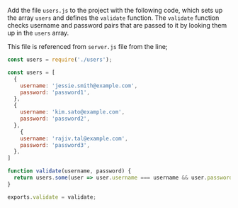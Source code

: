 Add the file `users.js` to the project with the following code, which sets up the array `users` and defines the `validate` function. The `validate` function checks username and password pairs that are passed to it by looking them up in the `users` array.

This file is referenced from `server.js` file from the line;

```javascript
const users = require('./users');
```

```javascript
const users = [
  {
    username: 'jessie.smith@example.com',
    password: 'password1',
  },
  {
    username: 'kim.sato@example.com',
    password: 'password2',
  },
    {
    username: 'rajiv.tal@example.com',
    password: 'password3',
  },
]

function validate(username, password) {
  return users.some(user => user.username === username && user.password === password);
}

exports.validate = validate;
```
